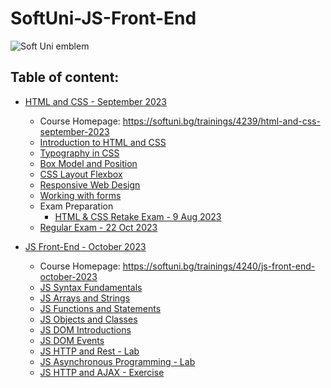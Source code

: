 # SoftUni-JS-Front-End

![Soft Uni emblem](https://user-images.githubusercontent.com/122516587/212410967-a4c99491-17b3-4298-9205-6cbfb391cba4.png)
## Table of content:
  - [HTML and CSS - September 2023](https://github.com/Moramarth/SoftUni-JS-Front-End/tree/main/HTML%20and%20CSS%20september%202023)
    * Course Homepage: https://softuni.bg/trainings/4239/html-and-css-september-2023
    * [Introduction to HTML and CSS](https://github.com/Moramarth/SoftUni-JS-Front-End/tree/main/HTML%20and%20CSS%20september%202023/Introduction_to_HTML_and_CSS)
    * [Typography in CSS](https://github.com/Moramarth/SoftUni-JS-Front-End/tree/main/HTML%20and%20CSS%20september%202023/Typography%20in%20CSS)
    * [Box Model and Position](https://github.com/Moramarth/SoftUni-JS-Front-End/tree/main/HTML%20and%20CSS%20september%202023/Box%20Model%20and%20Position)
    * [CSS Layout Flexbox](https://github.com/Moramarth/SoftUni-JS-Front-End/tree/main/HTML%20and%20CSS%20september%202023/CSS%20Layout%20Flexbox)
    * [Responsive Web Design](https://github.com/Moramarth/SoftUni-JS-Front-End/tree/main/HTML%20and%20CSS%20september%202023/Responsive%20Web%20Design)
    * [Working with forms](https://github.com/Moramarth/SoftUni-JS-Front-End/tree/main/HTML%20and%20CSS%20september%202023/Working%20with%20forms)
    * Exam Preparation
      - [HTML & CSS Retake Exam - 9 Aug 2023](https://github.com/Moramarth/SoftUni-JS-Front-End/tree/main/HTML%20and%20CSS%20september%202023/Exam%20Preparation/HTML%20%26%20CSS%20Retake%20Exam%20-%209%20Aug%202023)
    * [Regular Exam - 22 Oct 2023](https://github.com/Moramarth/SoftUni-JS-Front-End/tree/main/HTML%20and%20CSS%20september%202023/Regular%20Exam%20-%2022-10-2023)
   
  - [JS Front-End - October 2023](https://github.com/Moramarth/SoftUni-JS-Front-End/tree/main/JS%20Front-End%20October%202023)
    * Course Homepage: https://softuni.bg/trainings/4240/js-front-end-october-2023
    * [JS Syntax Fundamentals](https://github.com/Moramarth/SoftUni-JS-Front-End/tree/main/JS%20Front-End%20October%202023/JS%20Syntax%20Fundamentals)
    * [JS Arrays and Strings](https://github.com/Moramarth/SoftUni-JS-Front-End/tree/main/JS%20Front-End%20October%202023/JS%20Arrays%20and%20Strings)
    * [JS Functions and Statements](https://github.com/Moramarth/SoftUni-JS-Front-End/tree/main/JS%20Front-End%20October%202023/JS%20Functions%20and%20Statements)
    * [JS Objects and Classes](https://github.com/Moramarth/SoftUni-JS-Front-End/tree/main/JS%20Front-End%20October%202023/JS%20Objects%20and%20Classes)
    * [JS DOM Introductions](https://github.com/Moramarth/SoftUni-JS-Front-End/tree/main/JS%20Front-End%20October%202023/JS%20DOM%20Introduction)
    * [JS DOM Events](https://github.com/Moramarth/SoftUni-JS-Front-End/tree/main/JS%20Front-End%20October%202023/JS%20DOM%20Events)
    * [JS HTTP and Rest - Lab](https://github.com/Moramarth/SoftUni-JS-Front-End/tree/main/JS%20Front-End%20October%202023/JS%20HTTP%20and%20REST%20Lab)
    * [JS Asynchronous Programming - Lab](https://github.com/Moramarth/SoftUni-JS-Front-End/tree/main/JS%20Front-End%20October%202023/JS%20Asynchronous%20Programming%20Lab)
    * [JS HTTP and AJAX - Exercise](https://github.com/Moramarth/SoftUni-JS-Front-End/tree/main/JS%20Front-End%20October%202023/JS%20HTTP%20and%20AJAX%20Exercise)
